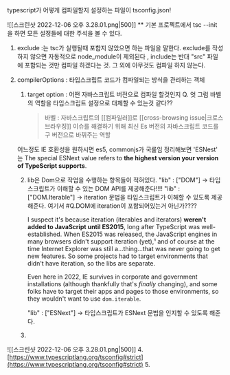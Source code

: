 
typescript가 어떻게 컴파일할지 설정하는 파일이 tsconfig.json! 

![[스크린샷 2022-12-06 오후 3.28.01.png|500]]
** 기본 프로젝트에서 tsc --init 을 하면 모든 설정들에 대한 주석을 볼 수 있다. 

1. exclude :는 tsc가 실행될때 포함지 않았으면 하는 파일을 말한다. 
	exclude를 작성하지 않으면 자동적으로 node_module이 제외된다 ,
	include는 반대 "src" 파일에 포함되는 것만 컴파일 하겠다는 것. 그 외에 아무것도 컴파일 하지 않는다. 

2. compilerOptions : 타입스크립트 코드가 컴파일되는 방식을 관리하는 객체
	1. target option :  어떤 자바스크립트 버전으로 컴파일 할것인지 
		Q. 엇 그럼 바벨의 역할을 타입스크립트 설정으로 대체할 수 있는것 같다?? 
		> 바벨 : 자바스크립트의 [[컴파일러]]로 [[cross-browsing issue|크로스브라우징]] 이슈를 해결하기 위해 최신 Es 버전의 자바스크립트 코드를 구 버전으로 바꿔주는 역할

	어느정도 IE 호환성을 원하시면 es5, commonjs가 국룰임
		정리해보면 'ESNest' 는 
		The special ESNext value refers to **the highest version your version of TypeScript supports**.
		
	2. lib은 Dom으로 작업을 수행하는 항목들이 적혀있다. 
		"lib" : ["DOM"]
		-> 타입스크립트가 이해할 수 있는 DOM API를 제공해준다!!!!
		"lib" : ["DOM.Iterable"]
		-> iteration 문법을 타입스크립트가 이해할 수 있도록 제공해준다.
		여기서 #Q.DOM에 iteration이 포함되어있는거 아닌가????
		
		I suspect it's because iteration (iterables and iterators) **weren't added to JavaScript until ES2015**, long after TypeScript was well-established. When ES2015 was released, the JavaScript engines in many browsers didn't support iteration (yet),¹ and of course at the time Internet Explorer was still a...thing...that was never going to get new features. So some projects had to target environments that didn't have iteration, so the libs are separate.

		Even here in 2022, IE survives in corporate and government installations (although thankfully that's _finally_ changing), and some folks have to target their apps and pages to those environments, so they wouldn't want to use `dom.iterable`.
		
		"lib" : ["ESNext"]
		-> 타입스크립트가 ESNext 문법을 인지할 수 있도록 해준다. 


	3. 

![[스크린샷 2022-12-06 오후 3.28.01.png|500]]
4. [https://www.typescriptlang.org/tsconfig#strict](https://www.typescriptlang.org/tsconfig#strict)
5. 